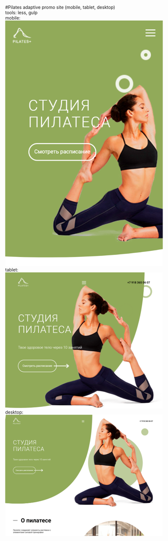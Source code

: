 #Pilates
adaptive promo site (mobile, tablet, desktop)
<br>
tools: less, gulp
<br>
mobile:
![example](screenshots/scr-mobile.png)
<br>
tablet:
![example](screenshots/scr-tablet.png)
<br>
desktop:
![example](screenshots/scr-desktop.png)